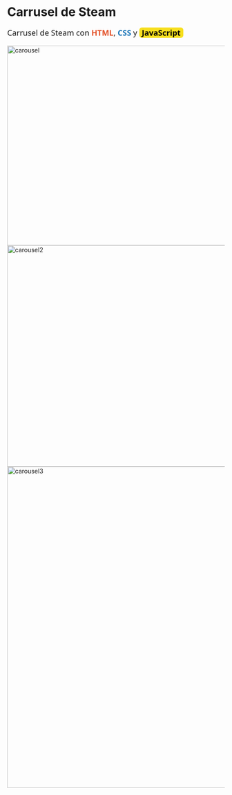 <h1>Carrusel de Steam</h1>
<p style="font-family: system-ui, sans-serif; font-size: 18px;">
  Carrusel de Steam con 
  <span style="color:#E34F26; font-weight:700;">HTML</span>, 
  <span style="color:#1572B6; font-weight:700;">CSS</span> y 
  <span style="color:#000; background:#F7DF1E; padding:0 6px; border-radius:6px; font-weight:700;">JavaScript</span>
</p>

<img width="1120" height="462" alt="carousel" src="https://github.com/user-attachments/assets/1da8c8bc-00a1-4bcd-8449-b6540e78185f" />

<img width="1131" height="512" alt="carousel2" src="https://github.com/user-attachments/assets/daa590e6-3cd9-46fc-a1c2-06ba0c30d1f9" />

<img width="1191" height="744" alt="carousel3" src="https://github.com/user-attachments/assets/d639f1c2-fded-4f59-b0a8-ed762f6c7e50" />

